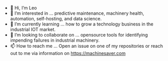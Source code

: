 - 👋 Hi, I’m Leo
- 👀 I’m interested in ... predictive maintenance, machinery health, automation, self-hosting, and data science.
- 🌱 I’m currently learning ... how to grow a technology business in the industrial IOT market.
- 💞️ I’m looking to collaborate on ... opensource tools for identifying impending failures in industrial machinery.
- 📫 How to reach me ... Open an issue on one of my repositories or reach out to me via information on https://machinesaver.com

<!---
MachineSaver/MachineSaver is a ✨ special ✨ repository because its `README.md` (this file) appears on your GitHub profile.
You can click the Preview link to take a look at your changes.
--->
